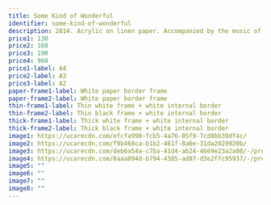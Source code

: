 ```yaml
---
title: Some Kind of Wonderful
identifier: some-kind-of-wonderful
description: 2014. Acrylic on linen paper. Accompanied by the music of Joss Stone.
price1: 130
price2: 160
price3: 190
price4: 960
price1-label: A4
price2-label: A3
price3-label: A2
paper-frame1-label: White paper border frame
paper-frame2-label: White paper border frame
thin-frame1-label: Thin white frame + white internal border
thin-frame2-label: Thin black frame + white internal border
thick-frame1-label: Thick white frame + white internal border
thick-frame2-label: Thick black frame + white internal border
image1: https://ucarecdn.com/efcfa990-fcb5-4a76-85f9-7cd8bb39df4c/
image2: https://ucarecdn.com/f9b468ca-b1b2-461f-8a6e-31da2029920b/
image3: https://ucarecdn.com/deb6a54a-c7ba-41d4-ab24-4669e23a2a08/-/preview/-/enhance/58/
image4: https://ucarecdn.com/0aaa894d-b794-4385-ad07-d3e2ffc95937/-/preview/-/enhance/50/-/sharp/9/
image5: ""
image6: ""
image7: ""
image8: ""
---
```


